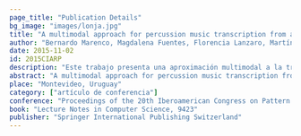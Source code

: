```yaml
---
page_title: "Publication Details"
bg_image: "images/lonja.jpg" 
title: "A multimodal approach for percussion music transcription from audio and video"  
author: "Bernardo Marenco, Magdalena Fuentes, Florencia Lanzaro, Martín Rocamora y Alvaro Gómez"  
date: 2015-11-02   
id: 2015CIARP
description: "Este trabajo presenta una aproximación multimodal a la transcripción automática de música para percusión a partir de registros de audio y video, utilizando técnicas de procesamiento digital de señales."  
abstract: "A multimodal approach for percussion music transcription from audio and video recordings is proposed in this work. It is part of an ongoing research effort for the development of tools for computer-aided analysis of Candombe drumming, a popular afro-rooted rhythm from Uruguay. Several signal processing techniques are applied to automatically extract meaningful information from each source. This involves detecting certain relevant objects in the scene from the video stream. The location of events is obtained from the audio signal and this information is used to drive the processing of both modalities. Then, the detected events are classified by combining the information from each source in a feature-level fusion scheme. The experiments conducted yield promising results that show the advantages of the proposed method."  
place: "Montevideo, Uruguay"  
category: ["artículo de conferencia"] 
conference: "Proceedings of the 20th Iberoamerican Congress on Pattern Recognition"  
book: "Lecture Notes in Computer Science, 9423"  
publisher: "Springer International Publishing Switzerland" 
---
```


